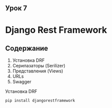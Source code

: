 ## Урок 7

# Django Rest Framework

## Содержание

1. Установка DRF
2. Серилазаторы (Serilizer)
3. Представления (Views)
4. URLs
5. Swagger


Установка DRF

```
pip install djangorestframework
```
